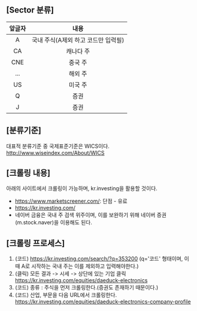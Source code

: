 ## [Sector 분류]

|앞글자|내용|
|:------:|:---:|
|A|국내 주식(A제외 하고 코드만 입력필)|
|CA|캐나다 주|
|CNE|중국 주|
|...|해외 주|
|US|미국 주|
|Q|증권|
|J|증권|

## [분류기준]
대표적 분류기준 중 국제표준기준은 WICS이다.
http://www.wiseindex.com/About/WICS

## [크롤링 내용]
아래의 사이트에서 크롤링이 가능하며, kr.investing을 활용할 것이다.
- https://www.marketscreener.com/: 단점 - 유료
- https://kr.investing.com/
- 네이버 금융은 국내 주 검색 위주이며, 이를 보완하기 위해 네이버 증권(m.stock.naver)을 이용해도 된다.

## [크롤링 프로세스]
1) (코드) https://kr.investing.com/search/?q=353200 (q='코드' 형태이며, 이 때 A로 시작하는 국내 주는 이를 제외하고 입력해야한다.)
2) (클릭) 모든 결과 -> 시세 -> 상단에 있는 기업 클릭 https://kr.investing.com/equities/daeduck-electronics
3) (코드) 종류 : 주식을 먼저 크롤링한다.(증권도 존재하기 때문이다.)
4) (코드) 산업, 부문을 다음 URL에서 크롤링한다. https://kr.investing.com/equities/daeduck-electronics-company-profile
